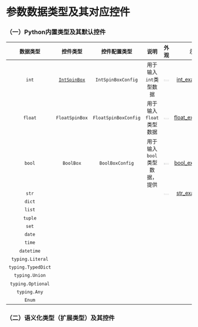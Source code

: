 # 参数数据类型及其对应控件

### （一）Python内置类型及其默认控件

 

|      数据类型      |            控件类型            |     控件配置类型     |             说明             |                        外观                        |         示例         |
| :----------------: | :----------------------------: | :------------------: | :--------------------------: | :------------------------------------------------: | :------------------: |
|       `int`        | [`IntSpinBox`](widgets/int.md) |  `IntSpinBoxConfig`  |    用于输入`int`类型数据     | ![intspin.png](../images/qrcode-maker/intspin.png) |  [int_example.py]()  |
|      `float`       |         `FloatSpinBox`         | `FloatSpinBoxConfig` |   用于输入`float`类型数据    |     ![floatspin.png](../images/floatspin.png)      | [float_exampel.py]() |
|       `bool`       |           `BoolBox`            |   `BoolBoxConfig`    | 用于输入`bool`类型数据，提供 |       ![boolbox.png](../images/boolbox.png)        | [bool_example.py]()  |
|       `str`        |                                |                      |                              |      ![lineedit.png](../images/lineedit.png)       |  [str_example.py]()  |
|       `dict`       |                                |                      |                              |                                                    |                      |
|       `list`       |                                |                      |                              |                                                    |                      |
|      `tuple`       |                                |                      |                              |                                                    |                      |
|       `set`        |                                |                      |                              |                                                    |                      |
|       `date`       |                                |                      |                              |                                                    |                      |
|       `time`       |                                |                      |                              |                                                    |                      |
|     `datetime`     |                                |                      |                              |                                                    |                      |
|  `typing.Literal`  |                                |                      |                              |                                                    |                      |
| `typing.TypedDict` |                                |                      |                              |                                                    |                      |
|   `typing.Union`   |                                |                      |                              |                                                    |                      |
| `typing.Optional`  |                                |                      |                              |                                                    |                      |
|    `typing.Any`    |                                |                      |                              |                                                    |                      |
|       `Enum`       |                                |                      |                              |                                                    |                      |



### （二）语义化类型（扩展类型）及其控件

